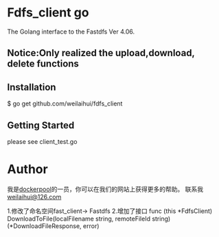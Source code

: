 # Fdfs_client go
The Golang interface to the Fastdfs Ver 4.06.
## Notice:Only realized the upload,download, delete functions
## Installation
$ go get github.com/weilaihui/fdfs_client
## Getting Started
please see client_test.go

# Author
我是[dockerpool](http://www.dockerpool.com)的一员，你可以在我们的网站上获得更多的帮助。
联系我 weilaihui@126.com

1.修改了命名空间fast_client-> Fastdfs
2.增加了接口 func (this *FdfsClient) DownloadToFile(localFilename string, remoteFileId string) (*DownloadFileResponse, error)